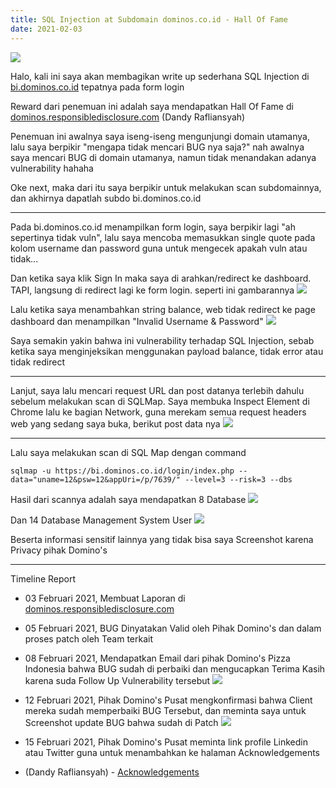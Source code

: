 ```yaml
---
title: SQL Injection at Subdomain dominos.co.id - Hall Of Fame
date: 2021-02-03
---
```


![](https://buayalaut.co/files/Screenshot_109.png)

Halo, kali ini saya akan membagikan write up sederhana SQL Injection di [bi.dominos.co.id](https://bi.dominos.co.id) tepatnya pada form login

Reward dari penemuan ini adalah saya mendapatkan Hall Of Fame di [dominos.responsibledisclosure.com](https://dominos.responsibledisclosure.com/hc/en-us/articles/360001378594-Acknowledgments)
(Dandy Rafliansyah)

Penemuan ini awalnya saya iseng-iseng mengunjungi domain utamanya, lalu saya berpikir "mengapa tidak mencari BUG nya saja?" nah awalnya saya mencari BUG di domain utamanya, namun tidak menandakan adanya vulnerability hahaha

Oke next, maka dari itu saya berpikir untuk melakukan scan subdomainnya, dan akhirnya dapatlah subdo bi.dominos.co.id

___

Pada bi.dominos.co.id menampilkan form login, saya berpikir lagi "ah sepertinya tidak vuln", lalu saya mencoba memasukkan single quote pada kolom username dan password guna untuk mengecek apakah vuln atau tidak...

Dan ketika saya klik Sign In maka saya di arahkan/redirect ke dashboard. TAPI, langsung di redirect lagi ke form login. seperti ini gambarannya
![](https://buayalaut.co/files/dominos1.png)

Lalu ketika saya menambahkan string balance, web tidak redirect ke page dashboard dan menampilkan "Invalid Username & Password"
![](https://buayalaut.co/files/dominos2.png)

Saya semakin yakin bahwa ini vulnerability terhadap SQL Injection, sebab ketika saya menginjeksikan menggunakan payload balance, tidak error atau tidak redirect

___

Lanjut, saya lalu mencari request URL dan post datanya terlebih dahulu sebelum melakukan scan di SQLMap.
Saya membuka Inspect Element di Chrome lalu ke bagian Network, guna merekam semua request headers web yang sedang saya buka, berikut post data nya
![](https://buayalaut.co/files/dominos3.png)

___

Lalu saya melakukan scan di SQL Map dengan command

```
sqlmap -u https://bi.dominos.co.id/login/index.php --data="uname=12&psw=12&appUri=/p/7639/" --level=3 --risk=3 --dbs
```

Hasil dari scannya adalah saya mendapatkan 8 Database
![](https://buayalaut.co/files/photo_2021-02-15_23-32-24.jpg)

Dan 14 Database Management System User
![](https://buayalaut.co/files/photo_2021-02-15_23-34-32.jpg)

Beserta informasi sensitif lainnya yang tidak bisa saya Screenshot karena Privacy pihak Domino's

___

Timeline Report

* 03 Februari 2021, Membuat Laporan di [dominos.responsibledisclosure.com](https://dominos.responsibledisclosure.com)

* 05 Februari 2021, BUG Dinyatakan Valid oleh Pihak Domino's dan dalam proses patch oleh Team terkait

* 08 Februari 2021, Mendapatkan Email dari pihak Domino's Pizza Indonesia bahwa BUG sudah di perbaiki dan mengucapkan Terima Kasih karena suda Follow Up Vulnerability tersebut
![](https://buayalaut.co/files/Screenshot_110.png)

* 12 Februari 2021, Pihak Domino's Pusat mengkonfirmasi bahwa Client mereka sudah memperbaiki BUG Tersebut, dan meminta saya untuk Screenshot update BUG bahwa sudah di Patch
![](https://buayalaut.co/files/Screenshot_111.png)

* 15 Februari 2021, Pihak Domino's Pusat meminta link profile Linkedin atau Twitter guna untuk menambahkan ke halaman Acknowledgements

* (Dandy Rafliansyah) - [Acknowledgements](https://dominos.responsibledisclosure.com/hc/en-us/articles/360001378594-Acknowledgments)
